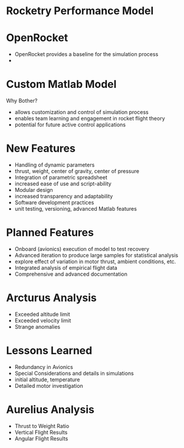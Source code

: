# Rocketry Performance Model

# OpenRocket

- OpenRocket provides a baseline for the simulation process
- 

# Custom Matlab Model

Why Bother?

- allows customization and control of simulation process
- enables team learning and engagement in rocket flight theory
- potential for future active control applications 

# New Features

- Handling of dynamic parameters
 - thrust, weight, center of gravity, center of pressure
- Integration of parametric spreadsheet
 - increased ease of use and script-ability
- Modular design
 - increased transparency and adaptability
- Software development practices
 - unit testing, versioning, advanced Matlab features

# Planned Features 

- Onboard (avionics) execution of model to test recovery
- Advanced iteration to produce large samples for statistical analysis
 - explore effect of variation in motor thrust, ambient conditions, etc.
- Integrated analysis of empirical flight data
- Comprehensive and advanced documentation

# Arcturus Analysis

- Exceeded altitude limit
- Exceeded velocity limit
- Strange anomalies

# Lessons Learned

- Redundancy in Avionics
- Special Considerations and details in simulations
 - initial altitude, temperature
- Detailed motor investigation 

# Aurelius Analysis

- Thrust to Weight Ratio
- Vertical Flight Results
- Angular Flight Results
